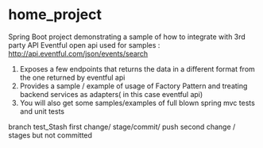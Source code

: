 # home_project
Spring Boot project demonstrating a sample of how to integrate with 3rd party API
Eventful open api used for samples : http://api.eventful.com/json/events/search 

1. Exposes a few endpoints that returns the data in a different format from the one returned by eventful api
2. Provides a sample / example of usage of Factory Pattern and treating backend services as adapters( in this case eventful api)
3. You will also get some samples/examples of full blown spring mvc tests and unit tests

branch test_Stash
first change/ stage/commit/ push
second change / stages but not committed
